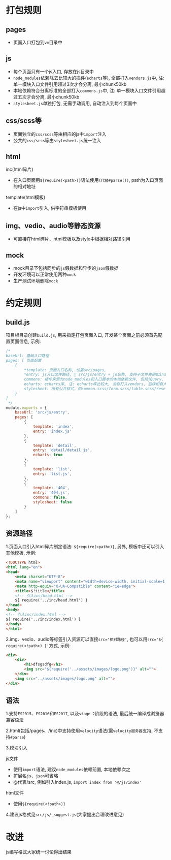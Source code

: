 # 打包规则

## pages

- 页面入口打包到`vm`目录中

## js

- 每个页面只有一个js入口, 存放在js目录中
- `node_modules`依赖除去比较大的插件(`echarts`等), 全部打入`vendors.js`中, 注: 单一模块入口文件引用超过3次才会分离, 最小chunk50kb
- 本地依赖符合分离标准的全部打入`commons.js`中, 注: 单一模块入口文件引用超过五次才会分离, 最小chunk50kb
- `stylesheet.js`单独打包, 无需手动调用, 自动注入到每个页面中

## css/scss等

- 页面独立的`css/scss`等由相应的js中`import`注入
- 公共的`css/scss`等由`stylesheet.js`统一注入

## html

inc(html碎片)

- 在入口页面用`${require(<path>)}`语法使用`(代替#parse())`, path为入口页面的相对地址

template(html模板)

- 在js中`import`引入, 供字符串模板使用

## img、vedio、audio等静态资源

- 可直接在html碎片、html模板以及style中根据相对路径引用

## mock

- mock目录下包括同步的`js`假数据和异步的`json`假数据
- 开发环境可以正常使用两种`mock`
- 生产测试环境删除`mock`


# 约定规则

## build.js
项目根目录创建`build.js`, 用来指定打包页面入口, 开发某个页面之前必须首先配置页面信息, 示例: 

```js
/* 
baseUrl: 基础入口路径
pages: [ 页面配置
    {
        *template: 页面入口名称, 位置src/pages,
        *entry: js入口文件路径, 🌰 src/js/entry + js名称, 支持子文件夹例如index/index.js会自动生成index目录,
        commons: 插件来源为node_modules和入口脚本的本地依赖文件, 包括jQuery, art-template等, 默认引入, false不引入
        echarts: echarts库, 注: echarts库比较大, 没有打入vendors, 后续如有大型插件需要单独引用的需修改配置,
        stylesheet: 所有公共样式，如common.scss/form.scss/table.scss/reset.scss等, 默认引入, 为false时不引入
    }
]
 */
module.exports = {
    baseUrl: 'src/js/entry',
    pages: [
        {
            template: 'index',
            entry: 'index.js'
        },
        {
            template: 'detail',
            entry: 'detail/detail.js',
            echarts: true
        },
        {
            template: 'list',
            entry: 'list.js',
        },
        {
            template: '404',
            entry: '404.js',
            commons: false,
            stylesheet: false
        }
    ]
};
```

## 资源路径

1.页面入口引入html碎片制定语法: `${require(<path>)}`, 另外, 模板中还可以引入其他模板, 示例: 

```html
<!DOCTYPE html>
<html lang="en">
<head>
    <meta charset="UTF-8">
    <meta name="viewport" content="width=device-width, initial-scale=1.0">
    <meta http-equiv="X-UA-Compatible" content="ie=edge">
    <title>$!title</title>
    <!-- 引入inc/head.html -->
    ${ require('../inc/head.html') }
</head>
<body>
<!-- 引入inc/index.html -->
${ require('../inc/index.html') }
</body>
</html>
```

2.img、vedio、audio等标签引入资源可以直接`src='相对路径'`, 也可以用`src='${ require(<!path>) }'`方式, 示例: 

```html
<div>
    <div>
        <h1>dfsgsdfg</h1>
        <img src="${require('../assets/images/logo.png')}" alt="">
    </div>
    <img src="../assets/images/logo.png" alt="">
</div>
```

## 语法

1.支持`ES2015`、`ES2016`和`ES2017`, 以及`stage-2`阶段的语法, 最后统一编译成浏览器兼容语法

2.html(包括/pages、/inc)中支持使用`velocity`语法(需`velocity服务器`支持, 不支持`#parse`)

3.模块引入

js文件
- 使用`import`语法, 建议`node_modules`依赖前置, 本地依赖次之
- 扩展名`js`、`json`可省略
- @代表/src, 例如引入index.js, `import index from '@/js/index'`

html文件
- 使用`${require(<!path>)}`

4.建议js格式见`src/js/_suggest.js`(大家提出合理改进意见)


# 改进

js编写格式大家统一讨论得出结果
